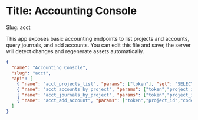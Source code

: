 # Title: Accounting Console

Slug: acct

This app exposes basic accounting endpoints to list projects and accounts,
query journals, and add accounts. You can edit this file and save; the server
will detect changes and regenerate assets automatically.

```json requirements
{
  "name": "Accounting Console",
  "slug": "acct",
  "api": [
    { "name": "acct_projects_list", "params": ["token"], "sql": "SELECT * FROM projects ORDER BY created_at DESC;" },
    { "name": "acct_accounts_by_project", "params": ["token","project_id"], "sql": "SELECT * FROM accounts WHERE project_id='${project_id}' ORDER BY code;" },
    { "name": "acct_journals_by_project", "params": ["token","project_id","skip","limit"], "sql": "SELECT * FROM journal_entries WHERE project_id='${project_id}' ORDER BY date DESC SKIP ${skip} LIMIT ${limit};" },
    { "name": "acct_add_account", "params": ["token","project_id","code","name","type"], "exec": "INSERT INTO accounts VALUES {\"id\":\"${code}\",\"project_id\":\"${project_id}\",\"code\":\"${code}\",\"name\":\"${name}\",\"type\":\"${type}\",\"is_active\":true};" }
  ]
}
```


